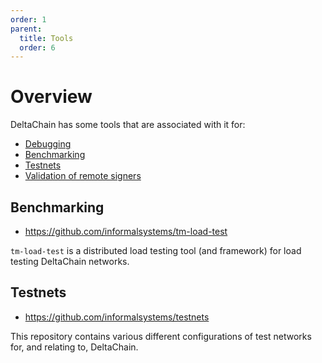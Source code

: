 ```yaml
---
order: 1
parent:
  title: Tools
  order: 6
---
```


# Overview

DeltaChain has some tools that are associated with it for:

- [Debugging](./debugging.md)
- [Benchmarking](#benchmarking)
- [Testnets](#testnets)
- [Validation of remote signers](./remote-signer-validation.md)

## Benchmarking

- <https://github.com/informalsystems/tm-load-test>

`tm-load-test` is a distributed load testing tool (and framework) for load
testing DeltaChain networks.

## Testnets

- <https://github.com/informalsystems/testnets>

This repository contains various different configurations of test networks for,
and relating to, DeltaChain.
